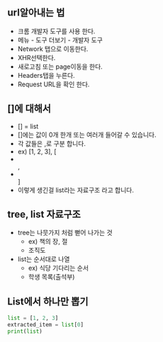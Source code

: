 ## url알아내는 법
* 크롬 개발자 도구를 사용 한다.
* 메뉴 - 도구 더보기 - 개발자 도구
* Network 탭으로 이동한다.
* XHR선택한다.
* 새로고침 또는 page이동을 한다.
* Headers탭을 누른다.
* Request URL을 확인 한다.
 
## []에 대해서
 * [] = list
 * []에는 값이 0개 한개 또는 여러개 들어갈 수 있습니다.
 * 각 값들은 ,로 구분 합니다.
 * ex) [1, 2, 3], [<li></li>,<li></li>]
 * 이렇게 생긴걸 list라는 자료구조 라고 합니다.

## tree, list 자료구조
* tree는 나뭇가지 처럼 뻗어 나가는 것
    * ex) 책의 장, 절
    * 조직도
* list는 순서대로 나열
    * ex) 식당 기다리는 순서
    * 학생 목록(출석부)

## List에서 하나만 뽑기
```python
list = [1, 2, 3]
extracted_item = list[0]
print(list)
```
